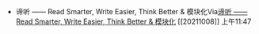- 谛听 —— Read Smarter, Write Easier, Think Better & 模块化Via[谛听 —— Read Smarter, Write Easier, Think Better & 模块化](https://mp.weixin.qq.com/s/b10rfpg7ybedQuSVdLk9mQ?search_click_id=5333064975634938163-1633655301329-710305&scene=3&subscene=10000&clicktime=1633655301&enterid=1633655301&forceh5=1) [[20211008]] 上午11:47
